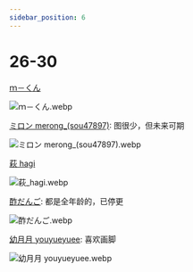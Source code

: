 ```yaml
---
sidebar_position: 6
---
```


# 26-30

[ｍ－くん](https://www.pixiv.net/users/899657/illustrations)

![ｍ－くん.webp](https://p.inari.site/usr/1818/68f5a1a4c0b26.webp)

[ミロン merong_(sou47897)](https://www.pixiv.net/users/4331651/illustrations): 图很少，但未来可期

![ミロン merong_(sou47897).webp](https://p.inari.site/usr/1818/68a6a830f3d73.webp)

[萩 hagi](https://www.pixiv.net/users/66371932/illustrations)

![萩_hagi.webp](https://p.inari.site/usr/1818/68a6a82fd9bfd.webp)

[酢だんご](https://x.com/_sudango/media): 都是全年龄的，已停更

![酢だんご.webp](https://p.inari.site/usr/1818/68ebb7cb8a43a.webp)

[幼月月 youyueyuee](https://www.pixiv.net/users/10344581/illustrations): 喜欢画脚

![幼月月 youyueyuee.webp](https://p.inari.site/usr/1818/68b4521d33789.webp)